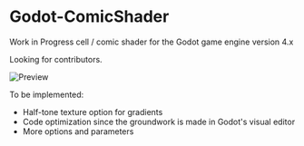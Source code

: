 # Godot-ComicShader
Work in Progress cell / comic shader for the Godot game engine version 4.x

Looking for contributors.

![Preview](https://i.postimg.cc/Xvg4bFqC/Screenshot-4.jpg)

To be implemented:
- Half-tone texture option for gradients
- Code optimization since the groundwork is made in Godot's visual editor
- More options and parameters
